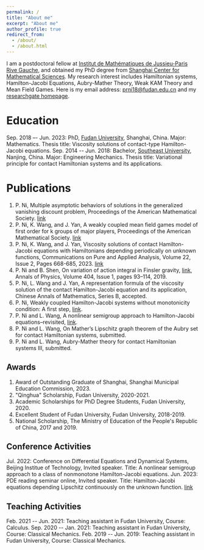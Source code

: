 ```yaml
---
permalink: /
title: "About me"
excerpt: "About me"
author_profile: true
redirect_from: 
  - /about/
  - /about.html
---
```


I am a postdoctoral fellow at [Institut de Mathématiques de Jussieu-Paris Rive Gauche](https://www.imj-prg.fr/), and obtained my PhD degree from [Shanghai Center for Mathematical Sciences](https://scms.fudan.edu.cn/).
My research interest includes Hamiltonian systems, Hamilton-Jacobi Equations, Aubry-Mather Theory, Weak KAM Theory and Mean Field Games.
Here is my email address: [prni18@fudan.edu.cn](prni18@fudan.edu.cn) and my [researchgate homepage](https://www.researchgate.net/profile/Panrui-Ni).

Education
======
Sep. 2018 –- Jun. 2023: PhD, [Fudan University](https://www.fudan.edu.cn/), Shanghai, China. Major: Mathematics. Thesis title: Viscosity solutions of contact-type Hamilton-Jacobi equations.
Sep. 2014 -- Jun. 2018: Bachelor, [Southeast University](https://www.seu.edu.cn/), Nanjing, China. Major: Engineering Mechanics. Thesis title: Variational principle for contact Hamiltonian systems and its applications.

Publications
======
1. P. Ni, Multiple asymptotic behaviors of solutions in the generalized vanishing discount problem, Proceedings of the American Mathematical Society. [link](https://doi.org/10.1090/proc/16420)
2. P. Ni, K. Wang, and J. Yan, A weakly coupled mean field games model of first order for k groups of major players, Proceedings of the American Mathematical Society. [link](https://doi.org/10.1090/proc/16342)
3. P. Ni, K. Wang, and J. Yan, Viscosity solutions of contact Hamilton-Jacobi equations with Hamiltonians
depending periodically on unknown functions, Communications on Pure and Applied Analysis, Volume 22, Issue 2, Pages 668-685, 2023. [link](https://www.aimsciences.org//article/doi/10.3934/cpaa.2023005)
4. P. Ni and B. Shen, On variation of action integral in Finsler gravity, [link](https://www.sciencedirect.com/science/article/abs/pii/S0003491619300430), Annals of Physics, Volume 404, Issue 1,
pages 93–114, 2019.
5. P. Ni, L. Wang and J. Yan, A representation formula of the viscosity solution of the contact Hamilton-Jacobi equation and its application, Chinese Annals of Mathematics, Series B, accepted.
6. P. Ni, Weakly coupled Hamilton-Jacobi systems without monotonicity condition: A first step, [link](https://arxiv.org/abs/2112.04885).
7. P. Ni and L. Wang, A nonlinear semigroup approach to Hamilton-Jacobi equations–revisited, [link](https://arxiv.org/abs/2202.11315).
8. P. Ni and L. Wang, On Mather’s Lipschitz graph theorem of the Aubry set for contact Hamiltonian systems, submitted.
9. P. Ni and L. Wang, Aubry-Mather theory for contact Hamiltonian systems III, submitted.

Awards
------
1. Award of Outstanding Graduate of Shanghai, Shanghai Municipal Education Commission, 2023.
2. "Qinghua" Scholarship, Fudan University, 2020-2021.
3. Academic Scholarships for PhD Degree Students, Fudan University, 2020.
4. Excellent Student of Fudan University, Fudan University, 2018-2019.
5. National Scholarship, The Ministry of Education of the People's Republic of China, 2017 and 2019.
 

Conference Activities
------
Jul. 2022: Conference on Differential Equations and Dynamical Systems, Beijing Institue of Technology, Invited speaker. Title: A nonlinear semigroup approach to a class of nonmonotone Hamilton-Jacobi equations.
Jun. 2023: PDE reading seminar online, Invited speaker. Title: Hamilton-Jacobi equations depending Lipschitz continuously on the unknown function. [link](https://www.youtube.com/watch?v=bGkbiBCq85U)

Teaching Activities
------
Feb. 2021 -- Jun. 2021: Teaching assistant in Fudan University, Course: Calculus.
Sep. 2020 -- Jan. 2021: Teaching assistant in Fudan University, Course: Classical Mechanics.
Feb. 2019 -- Jun. 2019: Teaching assistant in Fudan University, Course: Classical Mechanics.
